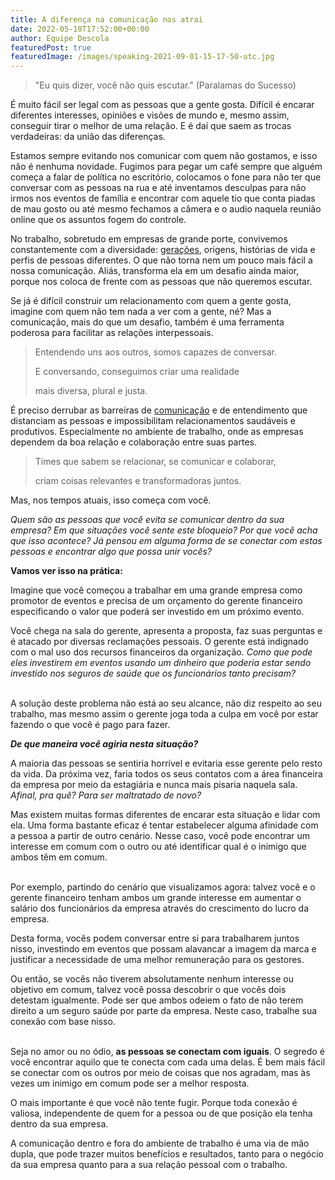 ```yaml
---
title: A diferença na comunicação nos atrai
date: 2022-05-10T17:52:00+00:00
author: Equipe Descola
featuredPost: true
featuredImage: /images/speaking-2021-09-01-15-17-50-utc.jpg
---
```

> "Eu quis dizer, você não quis escutar." (Paralamas do Sucesso)

É muito fácil ser legal com as pessoas que a gente gosta. Difícil é encarar diferentes interesses, opiniões e visões de mundo e, mesmo assim, conseguir tirar o melhor de uma relação. E é daí que saem as trocas verdadeiras: da união das diferenças. 

Estamos sempre evitando nos comunicar com quem não gostamos, e isso não é nenhuma novidade. Fugimos para pegar um café sempre que alguém começa a falar de política no escritório, colocamos o fone para não ter que conversar com as pessoas na rua e até inventamos desculpas para não irmos nos eventos de família e encontrar com aquele tio que conta piadas de mau gosto ou até mesmo fechamos a câmera e o audio naquela reunião online que os assuntos fogem do controle.

No trabalho, sobretudo em empresas de grande porte, convivemos constantemente com a diversidade: [gerações](https://descola.org/multi-geracoes), origens, histórias de vida e perfis de pessoas diferentes. O que não torna nem um pouco mais fácil a nossa comunicação. Aliás, transforma ela em um desafio ainda maior, porque nos coloca de frente com as pessoas que não queremos escutar. 

Se já é difícil construir um relacionamento com quem a gente gosta, imagine com quem não tem nada a ver com a gente, né? Mas a comunicação, mais do que um desafio, também é uma ferramenta poderosa para facilitar as relações interpessoais. 

> Entendendo uns aos outros, somos capazes de conversar. 
>
> E conversando, conseguimos criar uma realidade 
>
> mais diversa, plural e justa. 

É preciso derrubar as barreiras de [comunicação](https://descola.org/comunicacao-executiva) e de entendimento que distanciam as pessoas e impossibilitam relacionamentos saudáveis e produtivos. Especialmente no ambiente de trabalho, onde as empresas dependem da boa relação e colaboração entre suas partes.

> Times que sabem se relacionar, se comunicar e colaborar, 
>
> criam coisas relevantes e transformadoras juntos.

Mas, nos tempos atuais, isso começa com você. 

*Quem são as pessoas que você evita se comunicar dentro da sua empresa? Em que situações você sente este bloqueio? Por que você acha que isso acontece? Já pensou em alguma forma de se conectar com estas pessoas e encontrar algo que possa unir vocês?* 

**Vamos ver isso na prática:**

Imagine que você começou a trabalhar em uma grande empresa como promotor de eventos e precisa de um orçamento do gerente financeiro especificando o valor que poderá ser investido em um próximo evento.

Você chega na sala do gerente, apresenta a proposta, faz suas perguntas e é atacado por diversas reclamações pessoais. O gerente está indignado com o mal uso dos recursos financeiros da organização. *Como que pode eles investirem em eventos usando um dinheiro que poderia estar sendo investido nos seguros de saúde que os funcionários tanto precisam?*

\
A solução deste problema não está ao seu alcance, não diz respeito ao seu trabalho, mas mesmo assim o gerente joga toda a culpa em você por estar fazendo o que você é pago para fazer. 

***De que maneira você agiria nesta situação?*** 

A maioria das pessoas se sentiria horrível e evitaria esse gerente pelo resto da vida. Da próxima vez, faria todos os seus contatos com a área financeira da empresa por meio da estagiária e nunca mais pisaria naquela sala. *Afinal, pra quê? Para ser maltratado de novo?*

Mas existem muitas formas diferentes de encarar esta situação e lidar com ela. Uma forma bastante eficaz é tentar estabelecer alguma afinidade com a pessoa a partir de outro cenário. Nesse caso, você pode encontrar um interesse em comum com o outro ou até identificar qual é o inimigo que ambos têm em comum. 

\
Por exemplo, partindo do cenário que visualizamos agora: talvez você e o gerente financeiro tenham ambos um grande interesse em aumentar o salário dos funcionários da empresa através do crescimento do lucro da empresa.

Desta forma, vocês podem conversar entre si para trabalharem juntos nisso, investindo em eventos que possam alavancar a imagem da marca e justificar a necessidade de uma melhor remuneração para os gestores.

Ou então, se vocês não tiverem absolutamente nenhum interesse ou objetivo em comum, talvez você possa descobrir o que vocês dois detestam igualmente. Pode ser que ambos odeiem o fato de não terem direito a um seguro saúde por parte da empresa. Neste caso, trabalhe sua conexão com base nisso. 

\
Seja no amor ou no ódio, **as pessoas se conectam com iguais**. O segredo é você encontrar aquilo que te conecta com cada uma delas. É bem mais fácil se conectar com os outros por meio de coisas que nos agradam, mas às vezes um inimigo em comum pode ser a melhor resposta. 

O mais importante é que você não tente fugir. Porque toda conexão é valiosa, independente de quem for a pessoa ou de que posição ela tenha dentro da sua empresa. 

A comunicação dentro e fora do ambiente de trabalho é uma via de mão dupla, que pode trazer muitos benefícios e resultados, tanto para o negócio da sua empresa quanto para a sua relação pessoal com o trabalho.